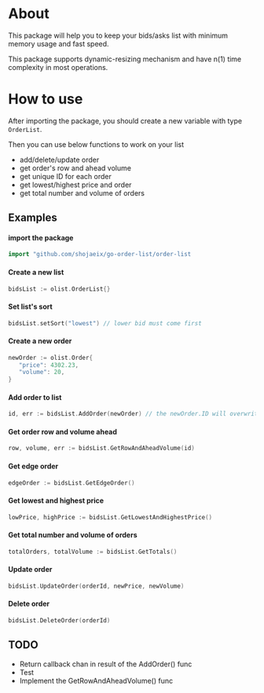 # About
This package will help you to keep your bids/asks list with minimum memory usage and fast speed.
 
This package supports dynamic-resizing mechanism and have n(1) time complexity in most operations.


# How to use
After importing the package, you should create a new variable with type `OrderList`.

Then you can use below functions to work on your list
- add/delete/update order
- get order's row and ahead volume
- get unique ID for each order
- get lowest/highest price and order
- get total number and volume of orders

## Examples

#### import the package
````go 
import "github.com/shojaeix/go-order-list/order-list
````

#### Create a new list
````go
bidsList := olist.OrderList{}
````
#### Set list's sort
````go
bidsList.setSort("lowest") // lower bid must come first
````
#### Create a new order
````go
newOrder := olist.Order{
   "price": 4302.23,
   "volume": 20,
}
````
#### Add order to list
````go
id, err := bidsList.AddOrder(newOrder) // the newOrder.ID will overwrite
````

#### Get order row and volume ahead
````go
row, volume, err := bidsList.GetRowAndAheadVolume(id)
````
#### Get edge order
````go
edgeOrder := bidsList.GetEdgeOrder()
````

#### Get lowest and highest price
````go
lowPrice, highPrice := bidsList.GetLowestAndHighestPrice()
````

#### Get total number and volume of orders
````go
totalOrders, totalVolume := bidsList.GetTotals()
````

#### Update order
````go
bidsList.UpdateOrder(orderId, newPrice, newVolume)
````

#### Delete order
````go
bidsList.DeleteOrder(orderId)
````
 
## TODO
- Return callback chan in result of the AddOrder() func
- Test
- Implement the GetRowAndAheadVolume() func